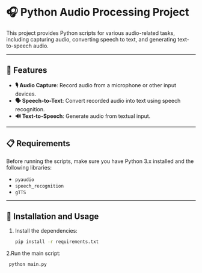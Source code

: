 # 🎧 Python Audio Processing Project 

This project provides Python scripts for various audio-related tasks, including capturing audio, converting speech to text, and generating text-to-speech audio.

---

## 🌟 Features
- **🎙 Audio Capture**: Record audio from a microphone or other input devices.
- **🗣 Speech-to-Text**: Convert recorded audio into text using speech recognition.
- **🔊 Text-to-Speech**: Generate audio from textual input.

---

## 📋 Requirements
Before running the scripts, make sure you have Python 3.x installed and the following libraries:

- `pyaudio`
- `speech_recognition`
- `gTTS`

---

## 🚀 Installation and Usage
1. Install the dependencies:
   ```bash
   pip install -r requirements.txt
2.Run the main script:
   ```
    python main.py
